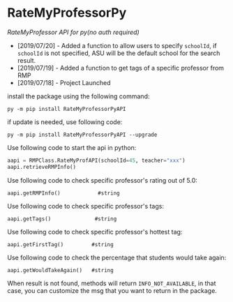 # RateMyProfessorPy


*RateMyProfessor API for py(no auth required)*

* [2019/07/20] - Added a function to allow users to specify ```schoolId```, if ```schoolId``` is not specified, ASU will be the default school for the search result.
* [2019/07/19] - Added a function to get tags of a specific professor from RMP
* [2019/07/18] - Project Launched

install the package using the following command:

```
py -m pip install RateMyProfessorPyAPI
```

if update is needed, use following code:
```
py -m pip install RateMyProfessorPyAPI --upgrade
```

Use following code to start the api in python:
```py
aapi = RMPClass.RateMyProfAPI(schoolId=45, teacher="xxx")
aapi.retrieveRMPInfo()
```

Use following code to check specific professor's rating out of 5.0:
```
aapi.getRMPInfo()            #string
```

Use following code to check specific professor's tags:
```
aapi.getTags()              #string
```

Use following code to check specific professor's hottest tag:
```
aapi.getFirstTag()         #string
```

Use following code to check the percentage that students would take again:
```
aapi.getWouldTakeAgain()   #string
```

When result is not found, methods will return `INFO_NOT_AVAILABLE`, in that case, you can customize the msg that you want to return in the package.
